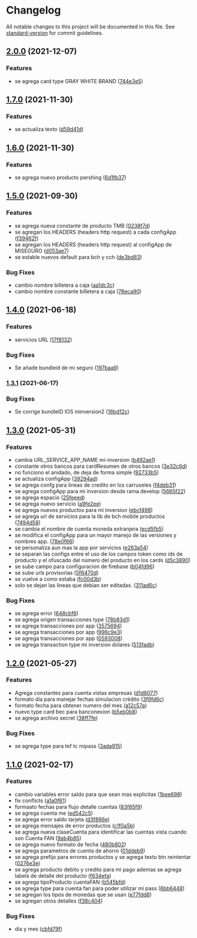 # Changelog

All notable changes to this project will be documented in this file. See [standard-version](https://github.com/conventional-changelog/standard-version) for commit guidelines.

## [2.0.0](http://bitbucket.bch.bancodechile.cl:7990/projects/INVA/repos/bch-mobile-constants/compare/commits?targetBranch=refs%2Ftags%2Fv1.7.0&sourceBranch=refs%2Ftags%2Fv2.0.0&targetRepoId=5999) (2021-12-07)


### Features

* se agrega card type GRAY WHITE BRAND ([744e3e5](http://bitbucket.bch.bancodechile.cl:7990/projects/INVA/repos/bch-mobile-constants/commits/744e3e5e31f12f9fd9f14c88d9f18b93289fcf02))

## [1.7.0](http://bitbucket.bch.bancodechile.cl:7990/projects/INVA/repos/bch-mobile-constants/compare/commits?targetBranch=refs%2Ftags%2Fv1.6.0&sourceBranch=refs%2Ftags%2Fv1.7.0&targetRepoId=5999) (2021-11-30)


### Features

* se actualiza texto ([d59d41d](http://bitbucket.bch.bancodechile.cl:7990/projects/INVA/repos/bch-mobile-constants/commits/d59d41d661bf7f5770999a180e80fc16f4d81d16))

## [1.6.0](http://bitbucket.bch.bancodechile.cl:7990/projects/INVA/repos/bch-mobile-constants/compare/commits?targetBranch=refs%2Ftags%2Fv1.5.0&sourceBranch=refs%2Ftags%2Fv1.6.0&targetRepoId=5999) (2021-11-30)


### Features

* se agrega nuevo producto pershing ([6d1fb37](http://bitbucket.bch.bancodechile.cl:7990/projects/INVA/repos/bch-mobile-constants/commits/6d1fb37812943a4dc5c7a7bb8aeaa8c24cd4914e))

## [1.5.0](http://bitbucket.bch.bancodechile.cl:7990/projects/INVA/repos/bch-mobile-constants/compare/commits?targetBranch=refs%2Ftags%2Fv1.4.0&sourceBranch=refs%2Ftags%2Fv1.5.0&targetRepoId=5999) (2021-09-30)


### Features

* se agrega nueva constante de producto TMB ([0238f7d](http://bitbucket.bch.bancodechile.cl:7990/projects/INVA/repos/bch-mobile-constants/commits/0238f7d444feb4c40a21e879ebd3b7f10b575b86))
* se agregan los HEADERS (headers http request) a cada configApp ([f39462f](http://bitbucket.bch.bancodechile.cl:7990/projects/INVA/repos/bch-mobile-constants/commits/f39462f4431abd4b226255fa3aededa19de3d97c))
* se agregan los HEADERS (headers http request) al configApp de MISEGURO ([d053ae7](http://bitbucket.bch.bancodechile.cl:7990/projects/INVA/repos/bch-mobile-constants/commits/d053ae7d233258292f7c41397e899c552293275a))
* se estable nuevos default para bch y cch ([de3bd83](http://bitbucket.bch.bancodechile.cl:7990/projects/INVA/repos/bch-mobile-constants/commits/de3bd83bef6ef28b83c3332252de42cc9a93fc7d))


### Bug Fixes

* cambio nombre billetera a caja ([aa1dc3c](http://bitbucket.bch.bancodechile.cl:7990/projects/INVA/repos/bch-mobile-constants/commits/aa1dc3c81f7e8dfba1447c0113677ada99296a4b))
* cambio nombre constante billetera a caja ([78eca90](http://bitbucket.bch.bancodechile.cl:7990/projects/INVA/repos/bch-mobile-constants/commits/78eca90b350f86619a08deab6ef7883eca497ba2))

## [1.4.0](http://bitbucket.bch.bancodechile.cl:7990/projects/INVA/repos/bch-mobile-constants/compare/commits?targetBranch=refs%2Ftags%2Fv1.3.1&sourceBranch=refs%2Ftags%2Fv1.4.0&targetRepoId=5999) (2021-06-18)


### Features

* servicios URL ([17f8132](http://bitbucket.bch.bancodechile.cl:7990/projects/INVA/repos/bch-mobile-constants/commits/17f8132b0383119fda1cc61bee6fb850d6985527))


### Bug Fixes

* Se añade bundleid de mi seguro ([197baa9](http://bitbucket.bch.bancodechile.cl:7990/projects/INVA/repos/bch-mobile-constants/commits/197baa93a72c1ef1914eb82c14f311750cf18152))

### [1.3.1](http://bitbucket.bch.bancodechile.cl:7990/projects/INVA/repos/bch-mobile-constants/compare/commits?targetBranch=refs%2Ftags%2Fv1.3.0&sourceBranch=refs%2Ftags%2Fv1.3.1&targetRepoId=5999) (2021-06-17)


### Bug Fixes

* Se corrige bundleID IOS minversion2 ([16bd12c](http://bitbucket.bch.bancodechile.cl:7990/projects/INVA/repos/bch-mobile-constants/commits/16bd12c80c9d4a450598eea555afa108f1d5dd95))

## [1.3.0](http://bitbucket.bch.bancodechile.cl:7990/projects/INVA/repos/bch-mobile-constants/compare/commits?targetBranch=refs%2Ftags%2Fv1.2.0&sourceBranch=refs%2Ftags%2Fv1.3.0&targetRepoId=5999) (2021-05-31)


### Features

* cambia URL_SERVICE_APP_NAME mi-inversion ([b492ae1](http://bitbucket.bch.bancodechile.cl:7990/projects/INVA/repos/bch-mobile-constants/commits/b492ae1967427dfe960a0f799ff0b875f31a3202))
* constante otros bancos para cardResumen de otros bancos ([3e32c6d](http://bitbucket.bch.bancodechile.cl:7990/projects/INVA/repos/bch-mobile-constants/commits/3e32c6df7a3bb2e51c559a68791a475f6e3d2335))
* no funciono el anidado, de deja de forma simple ([92733b5](http://bitbucket.bch.bancodechile.cl:7990/projects/INVA/repos/bch-mobile-constants/commits/92733b5157d442ce3c317026f3e2e4e7356e0d61))
* se actualiza configApp ([39294ad](http://bitbucket.bch.bancodechile.cl:7990/projects/INVA/repos/bch-mobile-constants/commits/39294adbebe3f9141b0ece6bd50ec2c3b119848f))
* se agrega confg para lineas de credito en los carruseles ([f4deb31](http://bitbucket.bch.bancodechile.cl:7990/projects/INVA/repos/bch-mobile-constants/commits/f4deb31fa79e3eb937e0b877cfaf8c4e8d606ca0))
* se agrega configApp para mi inversion desde rama develop ([5665f22](http://bitbucket.bch.bancodechile.cl:7990/projects/INVA/repos/bch-mobile-constants/commits/5665f228da4eb5995a870732ace71bf2663b9482))
* se agrega espacio ([25feeed](http://bitbucket.bch.bancodechile.cl:7990/projects/INVA/repos/bch-mobile-constants/commits/25feeed0f945b1db2e804f9891a86c51756e9fe9))
* se agrega nuevo servicio ([a9fe2ee](http://bitbucket.bch.bancodechile.cl:7990/projects/INVA/repos/bch-mobile-constants/commits/a9fe2eef0cec10a02de7948cbbac0eade2e51c45))
* se agrega nuevos productos para mi inversion ([ebcf498](http://bitbucket.bch.bancodechile.cl:7990/projects/INVA/repos/bch-mobile-constants/commits/ebcf49807e34325d1d1988cc5cc959ebcd18e743))
* se agrega url de servicios para la lib de bch mobile productos ([7494d58](http://bitbucket.bch.bancodechile.cl:7990/projects/INVA/repos/bch-mobile-constants/commits/7494d5827b52dbe0c72f182ca6ebae58e8706186))
* se cambia el nombre de cuenta moneda extranjera ([ecd5fb5](http://bitbucket.bch.bancodechile.cl:7990/projects/INVA/repos/bch-mobile-constants/commits/ecd5fb528539e0525d55fd09bfc820a2fbfb2717))
* se modifica el configApp para un mayor manejo de las versiones y nombres app. ([78e0f66](http://bitbucket.bch.bancodechile.cl:7990/projects/INVA/repos/bch-mobile-constants/commits/78e0f667f915a91cb35a4e2bbf2e5444c9491a7e))
* se personaliza aun mas la app por servicios ([e263a54](http://bitbucket.bch.bancodechile.cl:7990/projects/INVA/repos/bch-mobile-constants/commits/e263a54a203d6f19b48a99fdd5b84e1e925727dd))
* se separan las configs entre el uso de los campos token como ids de producto y el ofuscado del número del producto en los cards ([d5c3890](http://bitbucket.bch.bancodechile.cl:7990/projects/INVA/repos/bch-mobile-constants/commits/d5c38906d0493a690777c342ae9760f004caf0d8))
* se sube campo para configuracion de firebase ([b04fd96](http://bitbucket.bch.bancodechile.cl:7990/projects/INVA/repos/bch-mobile-constants/commits/b04fd96ced9feb71c66106ea04e91cc1bc7be328))
* se sube urls provisorias ([5f6470d](http://bitbucket.bch.bancodechile.cl:7990/projects/INVA/repos/bch-mobile-constants/commits/5f6470d3ada33772e1663e7c12c7568147457c84))
* se vuelve a como estaba ([fc00d3b](http://bitbucket.bch.bancodechile.cl:7990/projects/INVA/repos/bch-mobile-constants/commits/fc00d3b985decf30e2c33eee2aed500e12032cda))
* solo se dejan las lineas que debian ser editadas. ([311ad6c](http://bitbucket.bch.bancodechile.cl:7990/projects/INVA/repos/bch-mobile-constants/commits/311ad6c7eb54791da22ef3fdcdb7279250ee2ede))


### Bug Fixes

* se agrega error ([648cbf6](http://bitbucket.bch.bancodechile.cl:7990/projects/INVA/repos/bch-mobile-constants/commits/648cbf6406f9f9a16234aeb79d5f7bdc56a4ffe4))
* se agrega origen transacciones type ([78b83d1](http://bitbucket.bch.bancodechile.cl:7990/projects/INVA/repos/bch-mobile-constants/commits/78b83d17e05937b60bbb23c12ca022ea7232a5ad))
* se agrega transacciones por app ([3575694](http://bitbucket.bch.bancodechile.cl:7990/projects/INVA/repos/bch-mobile-constants/commits/357569455d1984a557f4abdeebdbbb5040ab498c))
* se agrega transacciones por app ([996c9e3](http://bitbucket.bch.bancodechile.cl:7990/projects/INVA/repos/bch-mobile-constants/commits/996c9e33f4cd4eab6e7afb0ad65d08e34dc381d7))
* se agrega transacciones por app ([0593008](http://bitbucket.bch.bancodechile.cl:7990/projects/INVA/repos/bch-mobile-constants/commits/0593008367a4217f881b59c395eb517155660d3f))
* se agrega transaction type mi inversion dolares ([513fadb](http://bitbucket.bch.bancodechile.cl:7990/projects/INVA/repos/bch-mobile-constants/commits/513fadbf65a98ef0a42256a9b292c3d12d9f5c21))

## [1.2.0](http://bitbucket.bch.bancodechile.cl:7990/projects/INVA/repos/bch-mobile-constants/compare/commits?targetBranch=refs%2Ftags%2Fv1.1.0&sourceBranch=refs%2Ftags%2Fv1.2.0&targetRepoId=5999) (2021-05-27)


### Features

* Agrega constantes para cuenta vistas empresas ([d1d8077](http://bitbucket.bch.bancodechile.cl:7990/projects/INVA/repos/bch-mobile-constants/commits/d1d8077c1a5328d63d559ec4d95d48eee85cf46f))
* formato día para manejar fechas simulacion crédito ([3f9fd6c](http://bitbucket.bch.bancodechile.cl:7990/projects/INVA/repos/bch-mobile-constants/commits/3f9fd6c2643c2e0e4bd5fed55f84457cc380bbe4))
* formato fecha para obtener numero del mes ([a12c57a](http://bitbucket.bch.bancodechile.cl:7990/projects/INVA/repos/bch-mobile-constants/commits/a12c57afded914cc3de6bff572704acd55f98f75))
* nuevo type card bec para banconexion ([b5eb0b8](http://bitbucket.bch.bancodechile.cl:7990/projects/INVA/repos/bch-mobile-constants/commits/b5eb0b8bf8716f3426b3bf3b93e06234c831d1b6))
* se agrega archivo secret ([38ff7fe](http://bitbucket.bch.bancodechile.cl:7990/projects/INVA/repos/bch-mobile-constants/commits/38ff7fe600641906696f554c9bb73e4664164018))


### Bug Fixes

* se agrega type para tef tc mipass ([3ada915](http://bitbucket.bch.bancodechile.cl:7990/projects/INVA/repos/bch-mobile-constants/commits/3ada9154540e448718d0a2aee380cdaec6062238))

## [1.1.0](http://bitbucket.bch.bancodechile.cl:7990/projects/INVA/repos/bch-mobile-constants/compare/commits?targetBranch=refs%2Ftags%2Fv1.0.5&sourceBranch=refs%2Ftags%2Fv1.1.0&targetRepoId=5999) (2021-02-17)


### Features

* cambio variables error saldo para que sean mas explicitas ([1bee698](http://bitbucket.bch.bancodechile.cl:7990/projects/INVA/repos/bch-mobile-constants/commits/1bee698cdf1ac648d8a1ece6cdf59ea75bc7b186))
* fix conflicts ([a1a0f61](http://bitbucket.bch.bancodechile.cl:7990/projects/INVA/repos/bch-mobile-constants/commits/a1a0f612f91bcfed7789a170b6e81260f06f0ddc))
* formaato fechas para flujo detalle cuentas ([83f85f9](http://bitbucket.bch.bancodechile.cl:7990/projects/INVA/repos/bch-mobile-constants/commits/83f85f9c6cf0c59518518106eff23ab538793354))
* se agrega cuenta me ([ed542c5](http://bitbucket.bch.bancodechile.cl:7990/projects/INVA/repos/bch-mobile-constants/commits/ed542c5adb6a628f85bad51e545ffa2fccf486a7))
* se agrega error saldo tarjeta ([d3f866e](http://bitbucket.bch.bancodechile.cl:7990/projects/INVA/repos/bch-mobile-constants/commits/d3f866e12a807a8d1a9f7039293c079312d755da))
* se agrega mensajes de error productos ([c1f0a5b](http://bitbucket.bch.bancodechile.cl:7990/projects/INVA/repos/bch-mobile-constants/commits/c1f0a5b0064db4d4567cec642dc19bec943bec81))
* se agrega nueva claseCuenta para identificar las cuentas vista cuando son Cuenta FAN ([9ab4b85](http://bitbucket.bch.bancodechile.cl:7990/projects/INVA/repos/bch-mobile-constants/commits/9ab4b85236f9523ea7049af9a863446389cac92e))
* se agrega nuevo formato de fecha ([480b802](http://bitbucket.bch.bancodechile.cl:7990/projects/INVA/repos/bch-mobile-constants/commits/480b8020025d1d5270a94d40fbb68ac150b67efc))
* se agrega parametros de cuenta de ahorro ([01ddeb9](http://bitbucket.bch.bancodechile.cl:7990/projects/INVA/repos/bch-mobile-constants/commits/01ddeb96466537eb4591ccff8f43fd0b97668181))
* se agrega prefijo para errores productos y se agrega texto btn reintentar ([0276e3e](http://bitbucket.bch.bancodechile.cl:7990/projects/INVA/repos/bch-mobile-constants/commits/0276e3e18f4f373e0c94142f546c8198c959f553))
* se agrega producto debito y credito para mi pago ademas se agrega labels de detalle del producto ([f634efa](http://bitbucket.bch.bancodechile.cl:7990/projects/INVA/repos/bch-mobile-constants/commits/f634efa5c019711ee3048c53383949dc6b164ea2))
* se agrega tipoProducto cuentaFAN ([b545bfd](http://bitbucket.bch.bancodechile.cl:7990/projects/INVA/repos/bch-mobile-constants/commits/b545bfd4f57c6999f5a7ec15b08e24e027cd381e))
* se agrega type para cuenta fan para poder utilizar mi pass ([6bb6448](http://bitbucket.bch.bancodechile.cl:7990/projects/INVA/repos/bch-mobile-constants/commits/6bb64485ed4da61381e9ce1336ffef4a2de976f3))
* se agregan los tipos de monedas que se usan ([e77fdd8](http://bitbucket.bch.bancodechile.cl:7990/projects/INVA/repos/bch-mobile-constants/commits/e77fdd8b32d137fc3c6ce5037191d4ca9ff2a8b6))
* se agregan otros detalles ([f38c404](http://bitbucket.bch.bancodechile.cl:7990/projects/INVA/repos/bch-mobile-constants/commits/f38c40481e37b92a69f99a295c9241e1736824ba))


### Bug Fixes

* dia y mes ([cbfd79f](http://bitbucket.bch.bancodechile.cl:7990/projects/INVA/repos/bch-mobile-constants/commits/cbfd79f5bf27322bf6fc3176fdc97c43556a75d5))
